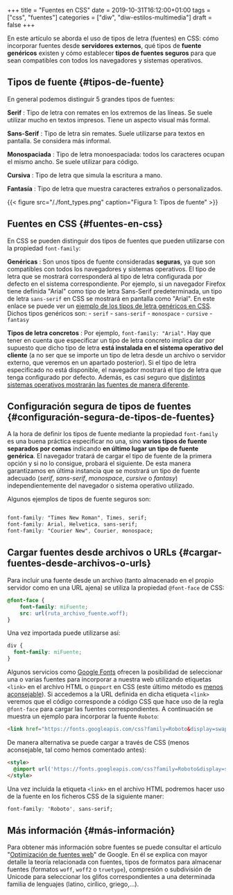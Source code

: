 +++
title = "Fuentes en CSS"
date = 2019-10-31T16:12:00+01:00
tags = ["css", "fuentes"]
categories = ["diw", "diw-estilos-multimedia"]
draft = false
+++

En este artículo se aborda el uso de tipos de letra (fuentes) en CSS: cómo incorporar fuentes desde **servidores externos**, qué tipos de **fuente genéricos** existen y cómo establecer **tipos de fuentes seguros** para que sean compatibles con todos los navegadores y sistemas operativos.

<!--more-->


## Tipos de fuente {#tipos-de-fuente}

En general podemos distinguir 5 grandes tipos de fuentes:

**Serif**
: Tipo de letra con remates en los extremos de las líneas. Se suele utilizar mucho en textos impresos. Tiene un aspecto visual más formal.

**Sans-Serif**
: Tipo de letra sin remates. Suele utilizarse para textos en pantalla. Se considera más informal.

**Monospaciada**
: Tipo de letra monoespaciada: todos los caracteres ocupan el mismo ancho. Se suele utilizar para código.

**Cursiva**
: Tipo de letra que simula la escritura a mano.

**Fantasía**
: Tipo de letra que muestra caracteres extraños o personalizados.

{{< figure src="/./font_types.png" caption="Figura 1: Tipos de fuente" >}}


## Fuentes en CSS {#fuentes-en-css}

En CSS se pueden distinguir dos tipos de fuentes que pueden utilizarse con la propiedad `font-family`:

**Genéricas**
: Son unos tipos de fuente consideradas **seguras**, ya que son compatibles con todos los navegadores y sistemas operativos. El tipo de letra que se mostrará corresponderá al tipo de letra configurada por defecto en el sistema correspondiente. Por ejemplo, si un navegador Firefox tiene definida "Arial" como tipo de letra Sans-Serif predeterminada, un tipo de letra `sans-serif` en CSS se mostrará en pantalla como "Arial". En este enlace se puede ver un [ejemplo de los tipos de letra genéricos en CSS](https://jsbin.com/nuhuzux/edit?html,css,output). Dichos tipos genéricos son:
    -   `serif`
    -   `sans-serif`
    -   `monospace`
    -   `cursive`
    -   `fantasy`

**Tipos de letra concretos**
: Por ejemplo, `font-family: "Arial"`. Hay que tener en cuenta que especificar un tipo de letra concreto implica dar por supuesto que dicho tipo de letra **está instalada en el sistema operativo del cliente** (a no ser que se importe un tipo de letra desde un archivo o servidor externo, que veremos en un apartado posterior). Si el tipo de letra especificado no está disponible, el navegador mostrará el tipo de letra que tenga configurado por defecto. Además, es casi seguro que [distintos sistemas operativos mostrarán las fuentes de manera diferente](https://www.w3.org/Style/Examples/007/fonts.en.html).


## Configuración segura de tipos de fuentes {#configuración-segura-de-tipos-de-fuentes}

A la hora de definir los tipos de fuente mediante la propiedad `font-family` es una buena práctica especificar no una, sino **varios tipos de fuente separados por comas** indicando **en último lugar un tipo de fuente genérica**. El navegador tratará de cargar el tipo de fuente de la primera opción y si no lo consigue, probará el siguiente. De esta manera garantizamos en última instancia que se mostrará un tipo de fuente adecuado (_serif_, _sans-serif_, _monospace_, _cursive_ o _fantasy_) independientemente del navegador o sistema operativo utilizado.

Algunos ejemplos de tipos de fuente seguros son:

```css

font-family: "Times New Roman", Times, serif;
font-family: Arial, Helvetica, sans-serif;
font-family: "Courier New", Courier, monospace;
```


## Cargar fuentes desde archivos o URLs {#cargar-fuentes-desde-archivos-o-urls}

Para incluir una fuente desde un archivo (tanto almacenado en el propio servidor como en una URL ajena) se utiliza la propiedad `@font-face` de CSS:

```css
@font-face {
    font-family: miFuente;
    src: url(ruta_archivo_fuente.woff);
}
```

Una vez importada puede utilizarse así:

```css
div {
  font-family: miFuente;
}
```

Algunos servicios como [Google Fonts](https://fonts.google.com/) ofrecen la posibilidad de seleccionar una o varias fuentes para incorporar a nuestra web utilizando etiquetas `<link>` en el archivo HTML o `@import` en CSS (este último método es [menos aconsejable](https://stackoverflow.com/questions/1022695/difference-between-import-and-link-in-css)). Si accedemos a la URL definida en dicha etiqueta `<link>` veremos que el código corresponde a código CSS que hace uso de la regla `@font-face` para cargar las fuentes correspondientes. A continuación se muestra un ejemplo para incorporar la fuente `Roboto`:

```html
<link href="https://fonts.googleapis.com/css?family=Roboto&display=swap" rel="stylesheet">
```

De manera alternativa se puede cargar a través de CSS (menos aconsejable, tal como hemos comentado antes):

```html
<style>
  @import url('https://fonts.googleapis.com/css?family=Roboto&display=swap');
</style>
```

Una vez incluida la etiqueta `<link>` en el archivo HTML podremos hacer uso de la fuente en los ficheros CSS de la siguiente maner:

```css
font-family: 'Roboto', sans-serif;
```


## Más información {#más-información}

Para obtener más información sobre fuentes se puede consultar el artículo "[Optimización de fuentes web](https://developers.google.com/web/fundamentals/performance/optimizing-content-efficiency/webfont-optimization?hl=es)" de Google. En él se explica con mayor detalle la teoría relacionada con fuentes, tipos de formatos para almacenar fuentes (formatos `woff`, `woff2` o `truetype`), compresión o subdivisión de Unicode para seleccionar los glifos correspondientes a una determinada familia de lenguajes (latino, cirílico, griego,...).
